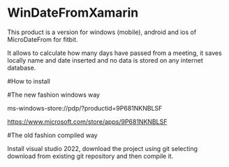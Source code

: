 # WinDateFromXamarin
This product is a version for windows (mobile), android and ios of MicroDateFrom for fitbit.

It allows to calculate how many days have passed from a meeting, it saves locally name and date inserted and no data is stored on any internet database.

#How to install

#The new fashion windows way

ms-windows-store://pdp/?productid=9P681NKNBLSF

https://www.microsoft.com/store/apps/9P681NKNBLSF

#The old fashion compiled way

Install visual studio 2022, download the project using git selecting download from existing git repository and then compile it.
